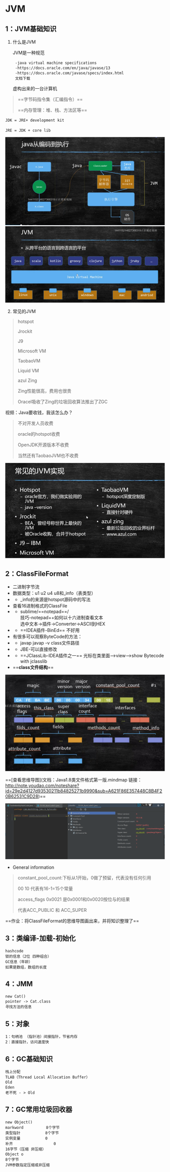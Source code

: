 # JVM

## 1：JVM基础知识

1. 什么是JVM
    
    JVM是一种规范

        -java virtual machine specifications
        -https://docs.oracle.com/en/java/javase/13
        -https://docs.oracle.com/javase/specs/index.html
        文档下载
    
    虚构出来的一台计算机
    
>  ==字节码指令集（汇编指令）==
> 
>  ==内存管理：堆、栈、方法区等==

    JDK = JRE+ development kit
    
    JRE = JDK + core lib
 
![image](https://raw.githubusercontent.com/musictaste/JVM/master/image/008.png)
![image](https://raw.githubusercontent.com/musictaste/JVM/master/image/009.png)  

2. 常见的JVM

> hotspot
> 
> Jrockit
> 
> J9
> 
> Microsoft VM
> 
> TaobaoVM
> 
> Liquid VM
> 
> azul Zing
> 
> Zing性能很高，费用也很贵
> 
> Oracel吸收了Zing的垃圾回收算法推出了ZGC

视频：Java要收钱，我该怎么办？
> 不对开发人员收费
>     
> oracle的hotspot收费
>     
> OpenJDK开源版本不收费
>     
> 当然还有TaobaoJVM也不收费
        
![image](https://raw.githubusercontent.com/musictaste/JVM/master/image/010.png)  

## 2：ClassFileFormat

- 二进制字节流
- 数据类型：u1 u2 u4 u8和_info（表类型）
- - _info的来源是hotspot源码中的写法
- 查看16进制格式的ClassFile
- - sublime/==notepad==/  
    技巧-notepad++如何以十六进制查看文本  
    选中文本→插件→Converter→ASCII到HEX
- - ==IDEA插件-BinEd==  不好用
- 有很多可以观察ByteCode的方法：
- - javap
    javap -v class文件路径
- - JBE-可以直接修改
- - ==JClassLib-IDEA插件之一==
    光标在类里面-->view-->show Bytecode with jclasslib
- ==**class文件结构**==

![image](https://raw.githubusercontent.com/musictaste/JVM/master/image/022.png) 

==[查看思维导图](文档：Java1.8类文件格式第一版.mindmap
链接：http://note.youdao.com/noteshare?id=29e2d4127d93530211b84825271b9990&sub=A621F86E357448C8B4F20B62531C9D28)==

![image](https://raw.githubusercontent.com/musictaste/JVM/master/image/013.png)  

- General information

> constant_pool_count:下标从1开始，0做了预留，代表没有任何引用
> 
> 00 10 代表有16-1=15个常量
>     
> access_flags 0x0021 是0x0001和0x0020按位与的结果
> 
> 代表ACC_PUBLIC 和 ACC_SUPER

==作业：将ClassFileFormat的思维导图画出来，并将知识整理了==

## 3：类编译-加载-初始化

    hashcode
    锁的信息（2位 四种组合）
    GC信息（年龄）
    如果是数组，数组的长度

## 4：JMM

    new Cat()
    pointer -> Cat.class
    寻找方法的信息

## 5：对象

    1：句柄池 （指针池）间接指针，节省内存
    2：直接指针，访问速度快

## 6：GC基础知识

    栈上分配
    TLAB（Thread Local Allocation Buffer）
    Old
    Eden
    老不死 - > Old

## 7：GC常用垃圾回收器

    new Object()
    markword          8个字节
    类型指针           8个字节
    实例变量           0
    补齐                  0		
    16字节（压缩 非压缩）
    Object o
    8个字节 
    JVM参数指定压缩或非压缩

